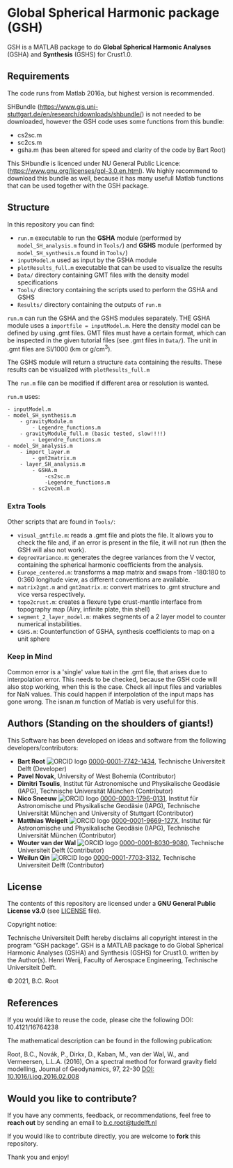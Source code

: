 # Global Spherical Harmonic package (GSH) 

GSH is a MATLAB package to do **Global Spherical Harmonic Analyses** (GSHA) and **Synthesis** (GSHS) for Crust1.0.


## Requirements

The code runs from Matlab 2016a, but highest version is recommended. 

SHBundle (https://www.gis.uni-stuttgart.de/en/research/downloads/shbundle/) is not needed to be downloaded, however the GSH code uses some functions from this bundle:

- cs2sc.m
- sc2cs.m
- gsha.m (has been altered for speed and clarity of the code by Bart Root)

This SHbundle is licenced under NU General Public Licence: (https://www.gnu.org/licenses/gpl-3.0.en.html). We highly recommend to download this bundle as well, because it has many usefull Matlab functions that can be used together with the GSH package.

## Structure

In this repository you can find:

- `run.m` executable to run the **GSHA** module (performed by `model_SH_analysis.m` found in `Tools/`) and **GSHS** module (performed by `model_SH_synthesis.m` found in `Tools/`)  
- `inputModel.m` used as input by the GSHA module   
- `plotResults_full.m` executable that can be used to visualize the results  
- `Data/` directory containing GMT files with the density model specifications   
- `Tools/` directory containing the scripts used to perform the GSHA and GSHS  
- `Results/` directory containing the outputs of `run.m`  

`run.m` can run the GSHA and the GSHS modules separately. THE GSHA module uses a `importfile = inputModel.m`. Here the density model can be defined by using .gmt files. GMT files must have a certain format, which can be inspected in the given tutorial files (see .gmt files in `Data/`). The unit in .gmt files are SI/1000 (km or g/cm<sup>3</sup>).

The GSHS module will return a structure `data` containing the results. These results can be visualized with `plotResults_full.m`

The `run.m` file can be modified if different area or resolution is wanted.

`run.m` uses: 

	- inputModel.m
	- model_SH_synthesis.m
		- gravityModule.m
			- Legendre_functions.m
		- gravityModule_full.m (basic tested, slow!!!!)
			- Legendre_functions.m
	- model_SH_analysis.m
		- import_layer.m
			- gmt2matrix.m
		- layer_SH_analysis.m
			- GSHA.m
				-cs2sc.m
				-Legendre_functions.m
			- sc2vecml.m


### Extra Tools

Other scripts that are found in `Tools/`:

- `visual_gmtfile.m`: reads a .gmt file and plots the file. It allows you to check the file and, if an error is present in the file, it will not run (then the GSH will also not work).   
- `degreeVariance.m`: generates the degree variances from the V vector, containing the spherical harmonic coefficients from the analysis.  
- `Europe_centered.m`: transforms a map matrix and swaps from -180:180 to 0:360 longitude view, as different conventions are available.  
- `matrix2gmt.m` and `gmt2matrix.m`: convert matrixes to .gmt structure and vice versa respectively.
- `topo2crust.m`: creates a flexure type crust-mantle interface from topography map (Airy, infinite plate, thin shell)
- `segment_2_layer_model.m`: makes segments of a 2 layer model to counter numerical instabilities.
- `GSHS.m`: Counterfunction of GSHA, synthesis coefficients to map on a unit sphere


### Keep in Mind

Common error is a 'single' value `NaN` in the .gmt file, that arises due to interpolation error. This needs to be checked, because the GSH code will also stop working, when this is the case. Check all input files and variables for NaN values. This could happen if interpolation of the input maps has gone wrong. The isnan.m function of Matlab is very useful for this.

## Authors (Standing on the shoulders of giants!)

This Software has been developed on ideas and software from the following developers/contributors:

- **Bart Root** ![ORCID logo](https://info.orcid.org/wp-content/uploads/2019/11/orcid_16x16.png) [0000-0001-7742-1434](https://orcid.org/0000-0001-7742-1434), Technische Universiteit Delft (Developer)
- **Pavel Novak**, University of West Bohemia (Contributor)  
- **Dimitri Tsoulis**, Institut für Astronomische und Physikalische Geodäsie (IAPG), Technische Universität München  (Contributor)  
- **Nico Sneeuw** ![ORCID logo](https://info.orcid.org/wp-content/uploads/2019/11/orcid_16x16.png) [0000-0003-1796-0131](https://orcid.org/0000-0003-1796-0131), Institut für Astronomische und Physikalische Geodäsie (IAPG), Technische Universität München and University of Stuttgart (Contributor)  
- **Matthias Weigelt** ![ORCID logo](https://info.orcid.org/wp-content/uploads/2019/11/orcid_16x16.png) [0000-0001-9669-127X](https://orcid.org/0000-0001-9669-127X), Institut für Astronomische und Physikalische Geodäsie (IAPG), Technische Universität München  (Contributor)
- **Wouter van der Wal** ![ORCID logo](https://info.orcid.org/wp-content/uploads/2019/11/orcid_16x16.png) [0000-0001-8030-9080](https://orcid.org/0000-0001-8030-9080), Technische Universiteit Delft (Contributor)
- **Weilun Qin** ![ORCID logo](https://info.orcid.org/wp-content/uploads/2019/11/orcid_16x16.png) [0000-0001-7703-3132](https://orcid.org/0000-0001-7703-3132), Technische Universiteit Delft (Contributor)


## License

The contents of this repository are licensed under a **GNU General Public License v3.0** (see [LICENSE](https://github.com/bartroot/GSH/blob/main/LICENSE.md) file).

Copyright notice:

Technische Universiteit Delft hereby disclaims all copyright interest in the program “GSH package”. GSH is a MATLAB package to do Global Spherical Harmonic Analyses (GSHA) and Synthesis (GSHS) for Crust1.0. written by the Author(s). 
Henri Werij, Faculty of Aerospace Engineering, Technische Universiteit Delft. 

© 2021, B.C. Root

## References

If you would like to reuse the code, please cite the following DOI: 10.4121/16764238

The mathematical description can be found in the following publication:

Root, B.C., Novák, P., Dirkx, D., Kaban, M., van der Wal, W., and Vermeersen, L.L.A. (2016), On a spectral method for forward gravity field modelling, Journal of Geodynamics, 97, 22-30 [DOI: 10.1016/j.jog.2016.02.008](https://doi.org/10.1016/j.jog.2016.02.008)


## Would you like to contribute?

If you have any comments, feedback, or recommendations, feel free to **reach out** by sending an email to b.c.root@tudelft.nl

If you would like to contribute directly, you are welcome to **fork** this repository.

Thank you and enjoy!

